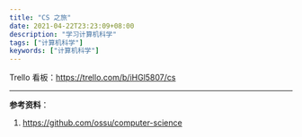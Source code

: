 ```yaml
---
title: "CS 之旅"
date: 2021-04-22T23:23:09+08:00
description: "学习计算机科学"
tags: ["计算机科学"]
keywords: ["计算机科学"]
---
```


Trello 看板：<https://trello.com/b/iHGl5807/cs>

---

**参考资料**：

1. <https://github.com/ossu/computer-science>
